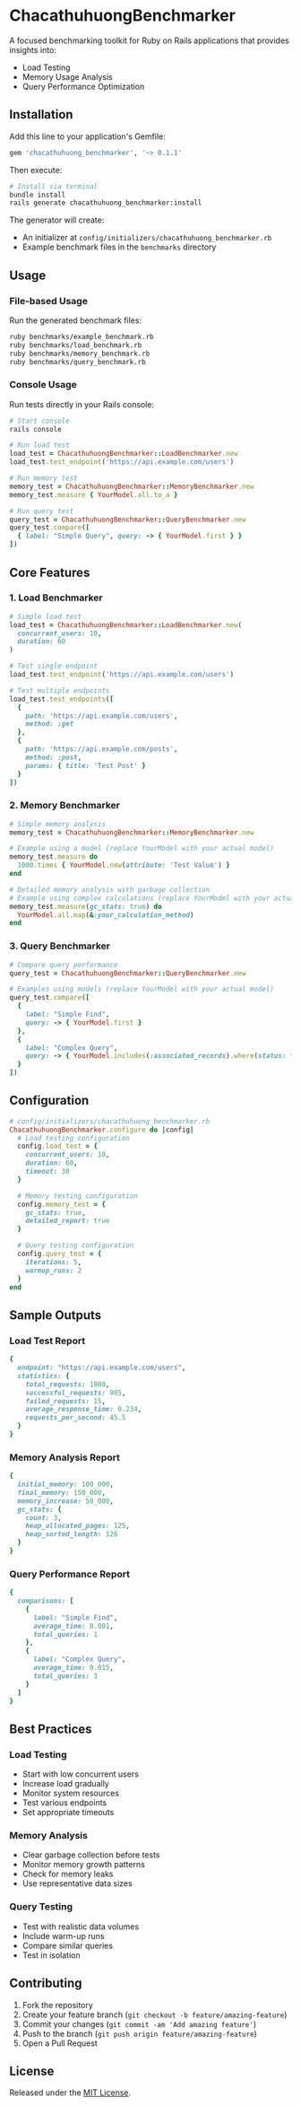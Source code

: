 # ChacathuhuongBenchmarker

A focused benchmarking toolkit for Ruby on Rails applications that provides insights into:
- Load Testing
- Memory Usage Analysis
- Query Performance Optimization

## Installation

Add this line to your application's Gemfile:
```ruby
gem 'chacathuhuong_benchmarker', '~> 0.1.1'
```

Then execute:
```bash
# Install via terminal
bundle install
rails generate chacathuhuong_benchmarker:install
```

The generator will create:
- An initializer at `config/initializers/chacathuhuong_benchmarker.rb`
- Example benchmark files in the `benchmarks` directory

## Usage

### File-based Usage
Run the generated benchmark files:
```bash
ruby benchmarks/example_benchmark.rb
ruby benchmarks/load_benchmark.rb
ruby benchmarks/memory_benchmark.rb
ruby benchmarks/query_benchmark.rb
```

### Console Usage
Run tests directly in your Rails console:
```ruby
# Start console
rails console

# Run load test
load_test = ChacathuhuongBenchmarker::LoadBenchmarker.new
load_test.test_endpoint('https://api.example.com/users')

# Run memory test
memory_test = ChacathuhuongBenchmarker::MemoryBenchmarker.new
memory_test.measure { YourModel.all.to_a }

# Run query test
query_test = ChacathuhuongBenchmarker::QueryBenchmarker.new
query_test.compare([
  { label: "Simple Query", query: -> { YourModel.first } }
])
```

## Core Features

### 1. Load Benchmarker
```ruby
# Simple load test
load_test = ChacathuhuongBenchmarker::LoadBenchmarker.new(
  concurrent_users: 10,
  duration: 60
)

# Test single endpoint
load_test.test_endpoint('https://api.example.com/users')

# Test multiple endpoints
load_test.test_endpoints([
  {
    path: 'https://api.example.com/users',
    method: :get
  },
  {
    path: 'https://api.example.com/posts',
    method: :post,
    params: { title: 'Test Post' }
  }
])
```

### 2. Memory Benchmarker
```ruby
# Simple memory analysis
memory_test = ChacathuhuongBenchmarker::MemoryBenchmarker.new

# Example using a model (replace YourModel with your actual model)
memory_test.measure do
  1000.times { YourModel.new(attribute: 'Test Value') }
end

# Detailed memory analysis with garbage collection
# Example using complex calculations (replace YourModel with your actual model)
memory_test.measure(gc_stats: true) do
  YourModel.all.map(&:your_calculation_method)
end
```

### 3. Query Benchmarker
```ruby
# Compare query performance
query_test = ChacathuhuongBenchmarker::QueryBenchmarker.new

# Examples using models (replace YourModel with your actual model)
query_test.compare([
  {
    label: "Simple Find",
    query: -> { YourModel.first }
  },
  {
    label: "Complex Query",
    query: -> { YourModel.includes(:associated_records).where(status: true) }
  }
])
```

## Configuration

```ruby
# config/initializers/chacathuhuong_benchmarker.rb
ChacathuhuongBenchmarker.configure do |config|
  # Load testing configuration
  config.load_test = {
    concurrent_users: 10,
    duration: 60,
    timeout: 30
  }

  # Memory testing configuration
  config.memory_test = {
    gc_stats: true,
    detailed_report: true
  }

  # Query testing configuration
  config.query_test = {
    iterations: 5,
    warmup_runs: 2
  }
end
```

## Sample Outputs

### Load Test Report
```ruby
{
  endpoint: "https://api.example.com/users",
  statistics: {
    total_requests: 1000,
    successful_requests: 985,
    failed_requests: 15,
    average_response_time: 0.234,
    requests_per_second: 45.5
  }
}
```

### Memory Analysis Report
```ruby
{
  initial_memory: 100_000,
  final_memory: 150_000,
  memory_increase: 50_000,
  gc_stats: {
    count: 3,
    heap_allocated_pages: 125,
    heap_sorted_length: 126
  }
}
```

### Query Performance Report
```ruby
{
  comparisons: [
    {
      label: "Simple Find",
      average_time: 0.001,
      total_queries: 1
    },
    {
      label: "Complex Query",
      average_time: 0.015,
      total_queries: 3
    }
  ]
}
```

## Best Practices

### Load Testing
- Start with low concurrent users
- Increase load gradually
- Monitor system resources
- Test various endpoints
- Set appropriate timeouts

### Memory Analysis
- Clear garbage collection before tests
- Monitor memory growth patterns
- Check for memory leaks
- Use representative data sizes

### Query Testing
- Test with realistic data volumes
- Include warm-up runs
- Compare similar queries
- Test in isolation

## Contributing

1. Fork the repository
2. Create your feature branch (`git checkout -b feature/amazing-feature`)
3. Commit your changes (`git commit -am 'Add amazing feature'`)
4. Push to the branch (`git push origin feature/amazing-feature`)
5. Open a Pull Request

## License

Released under the [MIT License](https://opensource.org/licenses/MIT).
```
